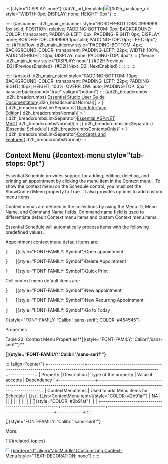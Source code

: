 ::: {style="DISPLAY: none"}
[](ms-xhelp:///?Id=d2h_url_template){#d2h_url_template}![](!package_url!){#d2h_package_url style="WIDTH: 0px; DISPLAY: none; HEIGHT: 0px"}
:::

::::: {#nsbanner .d2h_main_nsbanner style="BORDER-BOTTOM: #999999 1px solid; POSITION: relative; PADDING-BOTTOM: 0px; BACKGROUND-COLOR: transparent; PADDING-LEFT: 0px; PADDING-RIGHT: 0px; DISPLAY: none; BORDER-TOP: #999999 1px solid; PADDING-TOP: 0px; LEFT: 0px"}
:::: {#TitleRow .d2h_main_titlerow style="PADDING-BOTTOM: 4px; BACKGROUND-COLOR: transparent; PADDING-LEFT: 22px; WIDTH: 100%; PADDING-RIGHT: 10px; DISPLAY: none; PADDING-TOP: 4px"}
::: {#ienav .d2h_main_ienav style="DISPLAY: none"}
[](ms-xhelp:///?Id=ebcdf503-4674-4c5d-85fd-f285c184528e){#D2HPrevious .D2HPreviousEnabled}  [](ms-xhelp:///?Id=889ea32f-5842-4aea-9869-be6878c98ff2){#D2HNext .D2HNextEnabled}
:::
::::
:::::

::::: {#nstext .d2h_main_nstext style="PADDING-BOTTOM: 10px; BACKGROUND-COLOR: transparent; PADDING-LEFT: 22px; PADDING-RIGHT: 10px; HEIGHT: 100%; OVERFLOW: auto; PADDING-TOP: 5px" hasuserbackground="true" valign="bottom"}
::: {#d2h_breadcrumbs .d2h_breadcrumbs}
[Essential Studio User Guide Documentation](ms-xhelp:///?Id=12457748-09e3-4d74-a240-8e049cedf030){.d2h_breadcrumbsNormal}[ \> ]{.d2h_breadcrumbsLinkSeparator}[User Interface Edition](ms-xhelp:///?Id=c29296b7-531c-413b-a0ec-488ca1f7f669){.d2h_breadcrumbsNormal}[ \> ]{.d2h_breadcrumbsLinkSeparator}[Essential ASP.NET MVC](ms-xhelp:///?Id=4b14e7d1-65c4-4f67-b1aa-2c37709905a5){.d2h_breadcrumbsNormal}[ \> ]{.d2h_breadcrumbsLinkSeparator}[Essential Schedule]{.d2h_breadcrumbsContentsOnly}[ \> ]{.d2h_breadcrumbsLinkSeparator}[Concepts and Features](ms-xhelp:///?Id=150b7e3e-75c6-4609-ab78-cdde2bca2b16){.d2h_breadcrumbsNormal}
:::

## Context Menu {#context-menu style="tab-stops: 0pt"}

Essential Schedule provides support for adding, editing, deleting, and printing an appointment by clicking the menu item in the Context menu.  To show the context menu on the Schedule control, you must set the ShowContextMenu property to True.  It also provides options to add custom menu items.

Context menus are defined in the collections by using the Menu ID, Menu Name, and Command Name fields. Command name field is used to differentiate default Context menu items and custom Context menu items.

Essential Schedule will automatically process items with the following predefined values.

Appointment context menu default items are:

[·      ]{style="FONT-FAMILY: Symbol"}Open appointment

[·      ]{style="FONT-FAMILY: Symbol"}Delete Appointment

[·      ]{style="FONT-FAMILY: Symbol"}Quick Print

Cell context menu default items are:

[·      ]{style="FONT-FAMILY: Symbol"}New appointment

[·      ]{style="FONT-FAMILY: Symbol"}New Recurring Appointment

[·      ]{style="FONT-FAMILY: Symbol"}Go to Today

[]{style="FONT-FAMILY: 'Calibri','sans-serif'; COLOR: #454545"} 

Properties

Table 22: Context Menu Properties**[]{style="FONT-FAMILY: 'Calibri','sans-serif'"}**

**[]{style="FONT-FAMILY: 'Calibri','sans-serif'"}** 

::: {align="center"}
+------------------+-------------------------------------+----------------------+---------------------------------------------------+-------------+
| Property         | Description                         | Type of the property | Value it accepts                                  | Dependency  |
+------------------+-------------------------------------+----------------------+---------------------------------------------------+-------------+
| ContextMenuItems | Used to add Menu items for Schedule | List                 | [List\<ContextMenuItem\>]{style="COLOR: #2b91af"} | NA          |
|                  |                                     |                      |                                                   |             |
|                  |                                     |                      | []{style="COLOR: #2b91af"}                        |             |
+------------------+-------------------------------------+----------------------+---------------------------------------------------+-------------+
:::

[]{style="FONT-FAMILY: 'Calibri','sans-serif'"} 

More:

[ ]{#related-topics}

[![](button.gif){border="0" align="absMiddle"}Customizing Context-Menu](ms-xhelp:///?Id=889ea32f-5842-4aea-9869-be6878c98ff2){style="TEXT-DECORATION: none"}
:::::
